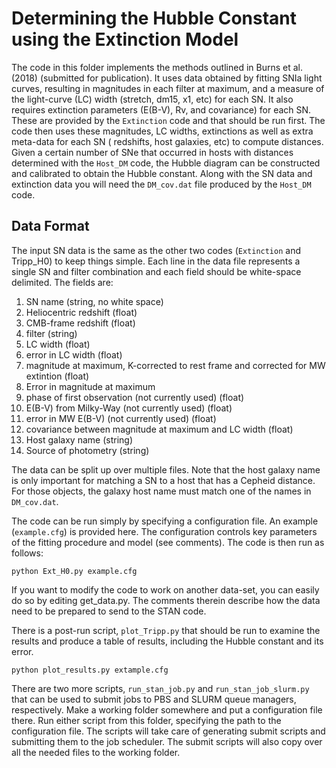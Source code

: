 # Determining the Hubble Constant using the Extinction Model

The code in this folder implements the methods outlined in  Burns et al. (2018)
(submitted for publication).  It uses data obtained by fitting SNIa light
curves, resulting in magnitudes in each filter at maximum, and a measure of the
light-curve (LC) width (stretch, dm15, x1, etc) for each SN. It also requires
extinction parameters (E(B-V), Rv, and covariance) for each SN. These are
provided by the `Extinction` code and that should be run first. The code then
uses these magnitudes, LC widths, extinctions as well as extra meta-data for
each SN ( redshifts, host galaxies, etc) to compute distances. Given a certain
number of SNe that occurred in hosts with distances determined with the
`Host_DM` code, the Hubble diagram can be constructed and calibrated to obtain
the Hubble constant. Along with the SN data and extinction data you will need
the `DM_cov.dat` file produced by the `Host_DM` code.

## Data Format
The input SN data is the same as the other two codes (`Extinction` and Tripp_H0)
to keep things simple. Each line in the data file represents a single SN and
filter combination and each field should be white-space delimited. The fields
are:

1. SN name (string, no white space)
2. Heliocentric redshift (float)
3. CMB-frame redshift (float)
4. filter (string)
5. LC width (float)
6. error in LC width (float)
7. magnitude at maximum, K-corrected to rest frame and corrected for MW
   extintion (float)
8. Error in magnitude at maximum
9. phase of first observation (not currently used) (float)
10. E(B-V) from Milky-Way (not currently used) (float)
11. error in MW E(B-V) (not currently used) (float)
12. covariance between magnitude at maximum and LC width (float)
13. Host galaxy name (string)
14. Source of photometry (string)

The data can be split up over multiple files. Note that the host galaxy name
is only important for matching a SN to a host that has a Cepheid distance.
For those objects, the galaxy host name must match one of the names in
`DM_cov.dat`.

The code can be run simply by specifying a configuration file. An example 
(`example.cfg`) is provided here.  The configuration controls key parameters 
of the fitting procedure and model (see comments). The code is then run as
follows:
  
  `python Ext_H0.py example.cfg`

If you want to modify the code to work on another data-set, you can easily do 
so by editing get_data.py. The comments therein describe how the data need to
be prepared to send to the STAN code.

There is a post-run script, `plot_Tripp.py` that should be run to examine the
results and produce a table of results, including the Hubble constant and
its error.

  `python plot_results.py extample.cfg`

There are two more scripts, `run_stan_job.py` and `run_stan_job_slurm.py` that
can be used to submit jobs to PBS and SLURM queue managers, respectively. Make
a working folder somewhere and put a configuration file there.  Run either
script from this folder, specifying the path to the configuration file. The
scripts will take care of generating submit scripts and submitting them to the
job scheduler. The submit scripts will also copy over all the needed files to
the working folder.
